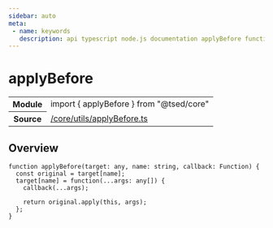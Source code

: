 ```yaml
---
sidebar: auto
meta:
 - name: keywords
   description: api typescript node.js documentation applyBefore function
---
```

# applyBefore <Badge text="Function" type="function"/>
<!-- Summary -->
<section class="symbol-info"><table class="is-full-width"><tbody><tr><th>Module</th><td><div class="lang-typescript"><span class="token keyword">import</span> { applyBefore }&nbsp;<span class="token keyword">from</span>&nbsp;<span class="token string">"@tsed/core"</span></div></td></tr><tr><th>Source</th><td><a href="https://github.com/Romakita/ts-express-decorators/blob/v4.30.1/src//core/utils/applyBefore.ts#L0-L0">/core/utils/applyBefore.ts</a></td></tr></tbody></table></section>

<!-- Overview -->
## Overview


<pre><code class="typescript-lang ">function <span class="token function">applyBefore</span><span class="token punctuation">(</span>target<span class="token punctuation">:</span> <span class="token keyword">any</span><span class="token punctuation">,</span> name<span class="token punctuation">:</span> <span class="token keyword">string</span><span class="token punctuation">,</span> callback<span class="token punctuation">:</span> Function<span class="token punctuation">)</span> <span class="token punctuation">{</span>
  <span class="token keyword">const</span> original<span class="token punctuation"> = </span>target<span class="token punctuation">[</span>name<span class="token punctuation">]</span><span class="token punctuation">;</span>
  target<span class="token punctuation">[</span>name<span class="token punctuation">]</span><span class="token punctuation"> = </span><span class="token function">function</span><span class="token punctuation">(</span>...args<span class="token punctuation">:</span> <span class="token keyword">any</span><span class="token punctuation">[</span><span class="token punctuation">]</span><span class="token punctuation">)</span> <span class="token punctuation">{</span>
    <span class="token function">callback</span><span class="token punctuation">(</span>...args<span class="token punctuation">)</span><span class="token punctuation">;</span>

    return original.<span class="token function">apply</span><span class="token punctuation">(</span>this<span class="token punctuation">,</span> args<span class="token punctuation">)</span><span class="token punctuation">;</span>
  <span class="token punctuation">}</span><span class="token punctuation">;</span>
<span class="token punctuation">}</span>
</code></pre>